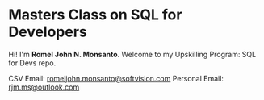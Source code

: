 # Masters Class on SQL for Developers

Hi! I'm **Romel John N. Monsanto**. Welcome to my Upskilling Program: SQL for Devs repo.

CSV Email: romeljohn.monsanto@softvision.com
Personal Email: rjm.ms@outlook.com
